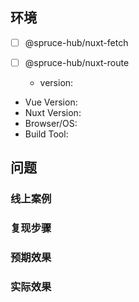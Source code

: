 ## 环境

- [ ] @spruce-hub/nuxt-fetch
- [ ] @spruce-hub/nuxt-route

  - version:

- Vue Version:
- Nuxt Version:
- Browser/OS:
- Build Tool:

## 问题

### 线上案例

### 复现步骤

### 预期效果

### 实际效果
